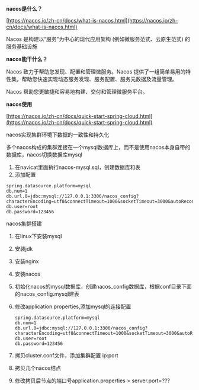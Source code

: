 **nacos是什么？**

[https://nacos.io/zh-cn/docs/what-is-nacos.html](https://nacos.io/zh-cn/docs/what-is-nacos.html)

 Nacos 是构建以“服务”为中心的现代应用架构 (例如微服务范式、云原生范式) 的服务基础设施

**nacos能干什么？**

Nacos 致力于帮助您发现、配置和管理微服务。Nacos 提供了一组简单易用的特性集，帮助您快速实现动态服务发现、服务配置、服务元数据及流量管理。

Nacos 帮助您更敏捷和容易地构建、交付和管理微服务平台。

**nacos使用**

[https://nacos.io/zh-cn/docs/quick-start-spring-cloud.html](https://nacos.io/zh-cn/docs/quick-start-spring-cloud.html)

nacos实现集群环境下数据的一致性和持久化

多个nacos构成的集群连接在一个mysql数据库上，而不是使用nacos本身自带的数据库，nacos切换数据库mysql

1. 在navicat里面执行nacos-mysql.sql，创建数据库和表
2. 添加配置

```properties
spring.datasource.platform=mysql
db.num=1
db.url.0=jdbc:mysql://127.0.0.1:3306/nacos_config?characterEncoding=utf8&connectTimeout=1000&socketTimeout=3000&autoReconnect=true&useUnicode=true&useSSL=false&serverTimezone=UTC
db.user=root
db.password=123456
```

nacos集群搭建

1. 在linux下安装mysql

2. 安装jdk

3. 安装nginx

4. 安装nacos

5. 初始化nacos的mysql数据库，创建nacos_config数据库，根据conf目录下面的nacos_config.mysql建表

6. 修改application.properties,添加mysql的连接配置

   ```properties
   spring.datasource.platform=mysql
   db.num=1
   db.url.0=jdbc:mysql://127.0.0.1:3306/nacos_config?characterEncoding=utf8&connectTimeout=1000&socketTimeout=3000&autoReconnect=true&useUnicode=true&useSSL=false&serverTimezone=UTC
   db.user=root
   db.password=123456
   ```

7. 拷贝cluster.conf文件，添加集群配置 ip:port

8. 拷贝几个nacos结点

9. 修改拷贝后节点的端口号application.properties > server.port=???

   


